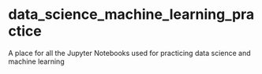 # data_science_machine_learning_practice
A place for all the Jupyter Notebooks used for practicing data science and machine learning
